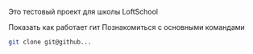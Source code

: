 Это тестовый проект для школы LoftSchool

Показать как работает гит
Познакомиться с основными командами

```bash
git clone git@github...